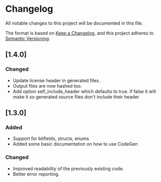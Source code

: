 # Changelog
All notable changes to this project will be documented in this file.

The format is based on [Keep a Changelog](https://keepachangelog.com/en/1.0.0/),
and this project adheres to [Semantic Versioning](https://semver.org/spec/v2.0.0.html).

## [1.4.0]
### Changed
 - Update license header in generated files.
 - Output files are now hashed too.
 - Add option self_include_header which defaults to true. if false it will make it so generated source files don't include their header

## [1.3.0]
### Added
 - Support for bitfields, structs, enums
 - Added some basic documentation on how to use CodeGen

### Changed
 - Improved readability of the previously existing code.
 - Better error reporting.
